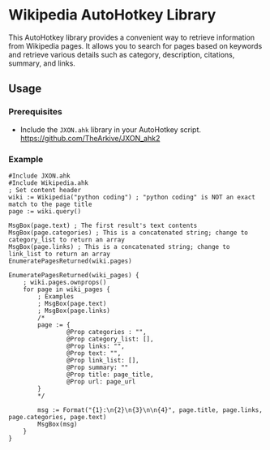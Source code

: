 # Wikipedia AutoHotkey Library

This AutoHotkey library provides a convenient way to retrieve information from Wikipedia pages. It allows you to search for pages based on keywords and retrieve various details such as category, description, citations, summary, and links.

## Usage

### Prerequisites

- Include the `JXON.ahk` library in your AutoHotkey script. https://github.com/TheArkive/JXON_ahk2

### Example

```autohotkey
#Include JXON.ahk
#Include Wikipedia.ahk
; Set content header
wiki := Wikipedia("python coding") ; "python coding" is NOT an exact match to the page title
page := wiki.query()

MsgBox(page.text) ; The first result's text contents
MsgBox(page.categories) ; This is a concatenated string; change to category_list to return an array
MsgBox(page.links) ; This is a concatenated string; change to link_list to return an array
EnumeratePagesReturned(wiki.pages)

EnumeratePagesReturned(wiki_pages) {
    ; wiki.pages.ownprops()
    for page in wiki_pages {
        ; Examples
        ; MsgBox(page.text)
        ; MsgBox(page.links)
        /*
        page := {
                @Prop categories : "",
                @Prop category_list: [],
                @Prop links: "",
                @Prop text: "",
                @Prop link_list: [],
                @Prop summary: ""
                @Prop title: page_title,
                @Prop url: page_url
        }
        */

        msg := Format("{1}:\n{2}\n{3}\n\n{4}", page.title, page.links, page.categories, page.text)
        MsgBox(msg)
    }
}

```

